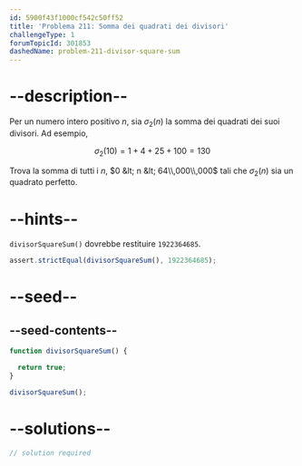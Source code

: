 ```yaml
---
id: 5900f43f1000cf542c50ff52
title: 'Problema 211: Somma dei quadrati dei divisori'
challengeType: 1
forumTopicId: 301853
dashedName: problem-211-divisor-square-sum
---
```


# --description--

Per un numero intero positivo $n$, sia $σ_2(n)$ la somma dei quadrati dei suoi divisori. Ad esempio,

$$σ_2(10) = 1 + 4 + 25 + 100 = 130$$

Trova la somma di tutti i $n$, $0 &lt; n &lt; 64\\,000\\,000$ tali che $σ_2(n)$ sia un quadrato perfetto.

# --hints--

`divisorSquareSum()` dovrebbe restituire `1922364685`.

```js
assert.strictEqual(divisorSquareSum(), 1922364685);
```

# --seed--

## --seed-contents--

```js
function divisorSquareSum() {

  return true;
}

divisorSquareSum();
```

# --solutions--

```js
// solution required
```
